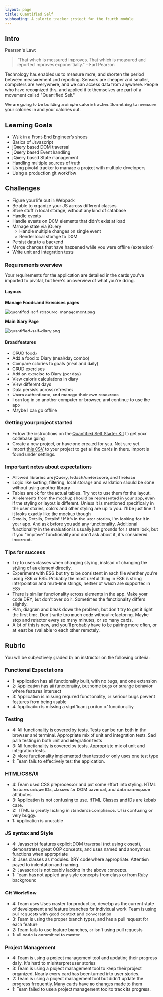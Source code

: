 ```yaml
---
layout: page
title: Quantified Self
subheading: A calorie tracker project for the fourth module
---
```


## Intro

Pearson's Law:

> "That which is measured improves. That which is measured and reported improves exponentially." - Karl Pearson

Technology has enabled us to measure more, and shorten the period between measurement and reporting. Sensors are cheaper and smaller, computers are everywhere, and we can access data from anywhere. People who have recognized this, and applied it to themselves are part of a movement called "Quantified Self."

We are going to be building a simple calorie tracker. Something to measure your calories in and your calories out.


## Learning Goals

- Walk in a Front-End Engineer's shoes
- Basics of Javascript
- jQuery based DOM traversal
- jQuery based Event handling
- jQuery based State management
- Handling multiple sources of truth
- Using pivotal tracker to manage a project with multiple developers
- Using a production git workflow


## Challenges

- Figure your life out in Webpack
- Be able to organize your JS across different classes
- Store stuff in local storage, without any kind of database
- Handle events
- Handle events on DOM elements that didn't exist at load
- Manage state via jQuery
  - Handle multiple changes on single event
  - Render local storage to DOM
- Persist data to a backend
- Merge changes that have happened while you were offline (extension)
- Write unit and integration tests

### Requirements overview

Your requirements for the application are detailed in the cards you've imported to pivotal, but here's an overview of what you're doing.

#### Layouts

**Manage Foods and Exercises pages**

![quantifed-self-resource-management.png](quantified-self-resource-management.png)

**Main Diary Page**

![quantified-self-diary.png](quantified-self-diary.png)

#### Broad features

- CRUD foods
- Add a food to Diary (meal/day combo)
- Compare calories to goals (meal and daily)
- CRUD exercises
- Add an exercise to Diary (per day)
- View calorie calculations in diary
- View different days
- Data persists across refreshes
- Users authenticate, and manage their own resources
- I can log in on another computer or browser, and continue to use the app
- Maybe I can go offline

### Getting your project started

- Follow the instructions on the [Quantified Self Starter Kit](https://github.com/turingschool-examples/quantified-self-starter-kit) to get your codebase going
- Create a new project, or have one created for you. Not sure yet.
- Import [this CSV](quantified-self-tracker-stories.csv) to your project to get all the cards in there. Import is found under settings.

### Important notes about expectations

- Allowed libraries are jQuery, lodash/underscore, and firebase
- Logic like sorting, filtering, local storage and validation should be done without using another library
- Tables are ok for the actual tables. Try not to use them for the layout.
- All elements from the mockup should be represented in your app, even if the styling or layout is different.  Unless it is mentioned specifically in the user stories, colors and other styling are up to you. I'll be just fine if it looks exactly like the mockup though.
- Details, Details, Details!!! If it's in the user stories, I'm looking for it in your app. And ask before you add any functionality. Additional functionality in the evaluation is usually just grounds for a stern look, but if you "improve" functionality and don't ask about it, it's considered incorrect.

### Tips for success

- Try to uses classes when changing styling, instead of changing the styling of an element directly.
- Experiment with ES6, but try to be consistent in each file whether you're using ES6 or ES5. Probably the most useful thing in ES6 is string interpolation and multi-line strings, neither of which are supported in ES5
- There is similar functionality across elements in the app. Make your code DRY, but don't over do it. Sometimes the functionality differs slightly.
- Plan, diagram and break down the problem, but don't try to get it right the first time. Don't write too much code without refactoring. Maybe stop and refactor every so many minutes, or so many cards.
- A lot of this is new, and you'll probably have to be pairing more often, or at least be available to each other remotely.

## Rubric

You will be subjectively graded by an instructor on the following criteria:

### Functional Expectations

- 1: Application has all functionality built, with no bugs, and one extension
- 2: Application has all functionality, but some bugs or strange behavior where features intersect
- 3: Application is missing required functionality, or serious bugs prevent features from being usable
- 4: Application is missing a significant portion of functionality

### Testing

- 4: All functionality is covered by tests. Tests can be run both in the browser and terminal. Appropriate mix of unit and integration tests. Sad path testing in both unit and integration tests
- 3: All functionality is covered by tests. Appropriate mix of unit and integration tests.
- 2: More functionality implemented than tested or only uses one test type
- 1: Team fails to effectively test the application.

### HTML/CSS/UI

- 4: Team used CSS preprocessor and put some effort into styling. HTML features unique IDs, classes for DOM traversal, and data namespace attributes
- 3: Application is not confusing to use. HTML Classes and IDs are kebab case.
- 2: HTML is greatly lacking in standards compliance. UI is confusing or very buggy.
- 1: Application is unusable

### JS syntax and Style

- 4: Javascript features explicit DOM traversal (not using closest), demonstrates great OOP concepts, and uses named and anonymous functions when appropriate
- 3: Uses classes as modules. DRY code where appropriate. Attention payed to indentation and naming.
- 2: Javascript is noticeably lacking in the above concepts.
- 1: Team has not applied any style concepts from class or from Ruby background

### Git Workflow

- 4: Team uses Uses master for production, develop as the current state of development and feature branches for individual work. Team is using pull requests with good context and conversation
- 3: Team is using the proper branch types, and has a pull request for each feature
- 2: Team fails to use feature branches, or isn't using pull requests
- 1: All code is committed to master

### Project Management

- 4: Team is using a project management tool and updating their progress daily. It's hard to misinterpret user stories
- 3: Team is using a project management tool to keep their project organized. Nearly every card has been turned into user stories.
- 2: Team is using a project management tool but didn't update the progress frequently. Many cards have no changes made to them
- 1: Team failed to use a project management tool to track its progress.
